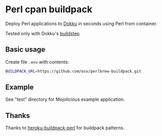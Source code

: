 Perl cpan buildpack 
=======

Deploy Perl applications to [Dokku](https://github.com/progrium/dokku/) in seconds using Perl from container.

Tested only with Dokku's [buildstep](https://github.com/progrium/buildstep/)

## Basic usage

Create file ```.env``` with contents:
```sh
BUILDPACK_URL=https://github.com/osv/perlbrew-buildpack.git
```

## Example

See "test" directory for Mojolicious example application.

## Thanks

Thanks to [heroku-buildpack-perl](https://github.com/miyagawa/heroku-buildpack-perl) for buildpack patterns.
